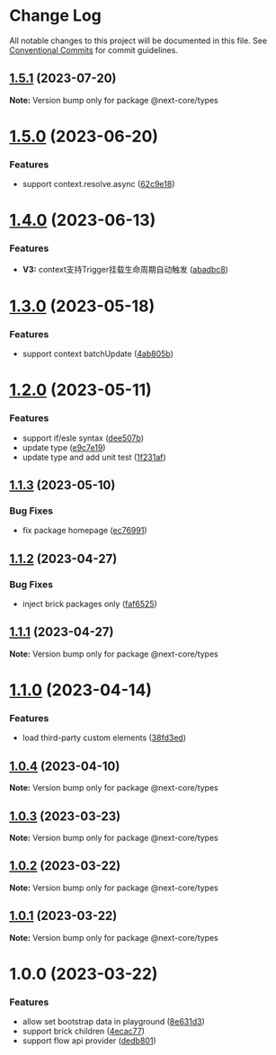 # Change Log

All notable changes to this project will be documented in this file.
See [Conventional Commits](https://conventionalcommits.org) for commit guidelines.

## [1.5.1](https://github.com/easyops-cn/next-core/compare/@next-core/types@1.5.0...@next-core/types@1.5.1) (2023-07-20)

**Note:** Version bump only for package @next-core/types





# [1.5.0](https://github.com/easyops-cn/next-core/compare/@next-core/types@1.4.0...@next-core/types@1.5.0) (2023-06-20)


### Features

* support context.resolve.async ([62c9e18](https://github.com/easyops-cn/next-core/commit/62c9e189145e9142ab016828887c7bef0cd43c5d))





# [1.4.0](https://github.com/easyops-cn/next-core/compare/@next-core/types@1.3.0...@next-core/types@1.4.0) (2023-06-13)


### Features

* **V3:** context支持Trigger挂载生命周期自动触发 ([abadbc8](https://github.com/easyops-cn/next-core/commit/abadbc877f2f6af8b61a16f2291e777ba8f0d463))





# [1.3.0](https://github.com/easyops-cn/next-core/compare/@next-core/types@1.2.0...@next-core/types@1.3.0) (2023-05-18)


### Features

* support context batchUpdate ([4ab805b](https://github.com/easyops-cn/next-core/commit/4ab805b2d0e3802a37a84ad8796da079f5fdf01b))





# [1.2.0](https://github.com/easyops-cn/next-core/compare/@next-core/types@1.1.3...@next-core/types@1.2.0) (2023-05-11)


### Features

* support if/esle syntax ([dee507b](https://github.com/easyops-cn/next-core/commit/dee507bb280fe61ec7319db1e7569b68e9b08547))
* update type ([e9c7e19](https://github.com/easyops-cn/next-core/commit/e9c7e1984bc9c0cbf6fa16a576b3b3fc9dc02136))
* update type and add unit test ([1f231af](https://github.com/easyops-cn/next-core/commit/1f231af3f54515365ab4eb54230beecd1610a5c3))





## [1.1.3](https://github.com/easyops-cn/next-core/compare/@next-core/types@1.1.2...@next-core/types@1.1.3) (2023-05-10)


### Bug Fixes

* fix package homepage ([ec76991](https://github.com/easyops-cn/next-core/commit/ec76991f1b55bebbced980f43e788070e6d4f2f7))





## [1.1.2](https://github.com/easyops-cn/next-core/compare/@next-core/types@1.1.1...@next-core/types@1.1.2) (2023-04-27)


### Bug Fixes

* inject brick packages only ([faf6525](https://github.com/easyops-cn/next-core/commit/faf6525aa8aabe68fb3968150ff0a6bfac92a105))





## [1.1.1](https://github.com/easyops-cn/next-core/compare/@next-core/types@1.1.0...@next-core/types@1.1.1) (2023-04-27)

**Note:** Version bump only for package @next-core/types





# [1.1.0](https://github.com/easyops-cn/next-core/compare/@next-core/types@1.0.4...@next-core/types@1.1.0) (2023-04-14)


### Features

* load third-party custom elements ([38fd3ed](https://github.com/easyops-cn/next-core/commit/38fd3ed323e5f53c4b1d7574c795e8925b134840))





## [1.0.4](https://github.com/easyops-cn/next-core/compare/@next-core/types@1.0.3...@next-core/types@1.0.4) (2023-04-10)

**Note:** Version bump only for package @next-core/types





## [1.0.3](https://github.com/easyops-cn/next-core/compare/@next-core/types@1.0.2...@next-core/types@1.0.3) (2023-03-23)

**Note:** Version bump only for package @next-core/types

## [1.0.2](https://github.com/easyops-cn/next-core/compare/@next-core/types@1.0.1...@next-core/types@1.0.2) (2023-03-22)

**Note:** Version bump only for package @next-core/types

## [1.0.1](https://github.com/easyops-cn/next-core/compare/@next-core/types@1.0.0...@next-core/types@1.0.1) (2023-03-22)

**Note:** Version bump only for package @next-core/types

# 1.0.0 (2023-03-22)

### Features

- allow set bootstrap data in playground ([8e631d3](https://github.com/easyops-cn/next-core/commit/8e631d31206e37722fe4ec3ad51249b54425d39e))
- support brick children ([4ecac77](https://github.com/easyops-cn/next-core/commit/4ecac77b765674b3b15171fcb822d9d05aee89dd))
- support flow api provider ([dedb801](https://github.com/easyops-cn/next-core/commit/dedb80193841ec39d38047d494bacbb3c3401c20))
